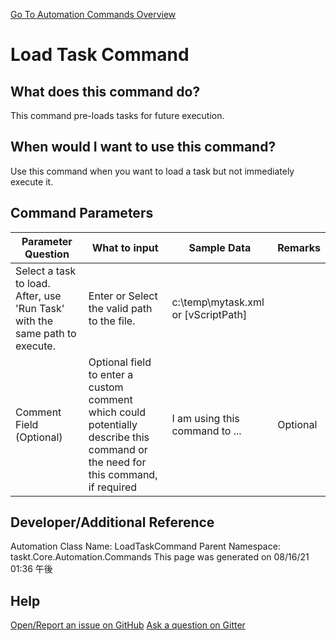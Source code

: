 <!--TITLE: Load Task Command -->
<!-- SUBTITLE: a command in the Task Commands group. -->
[Go To Automation Commands Overview](/automation-commands.md)


# Load Task Command


## What does this command do?
This command pre-loads tasks for future execution.


## When would I want to use this command?
Use this command when you want to load a task but not immediately execute it.


## Command Parameters
| Parameter Question   	| What to input  	|  Sample Data 	| Remarks  	|
| ---                    | ---               | ---           | ---       |
|Select a task to load. After, use 'Run Task' with the same path to execute.|Enter or Select the valid path to the file.|c:\temp\mytask.xml or [vScriptPath]||
|Comment Field (Optional)|Optional field to enter a custom comment which could potentially describe this command or the need for this command, if required|I am using this command to ...|Optional|






## Developer/Additional Reference
Automation Class Name: LoadTaskCommand
Parent Namespace: taskt.Core.Automation.Commands
This page was generated on 08/16/21 01:36 午後


## Help
[Open/Report an issue on GitHub](https://github.com/saucepleez/taskt/issues/new)
[Ask a question on Gitter](https://gitter.im/taskt-rpa/Lobby)

